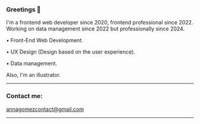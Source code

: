 ### Greetings 👋

I'm a frontend web developer since 2020, frontend professional since 2022.
Working on data management since 2022 but professionally since 2024.

• Front-End Web Development.

• UX Design (Design based on the user experience).

• Data management.

Also, I'm an illustrator.


-----------------

### Contact me:

annagomezcontact@gmail.com

-----------------

<!--
**APEGS/APEGS** is a ✨ _special_ ✨ repository because its `README.md` (this file) appears on your GitHub profile.

Here are some ideas to get you started:

- 🔭 I’m currently working on ...
- 🌱 I’m currently learning ...
- 👯 I’m looking to collaborate on ...
- 🤔 I’m looking for help with ...
- 💬 Ask me about ...
- 📫 How to reach me: ...
- 😄 Pronouns: ...
- ⚡ Fun fact: ...
-->
